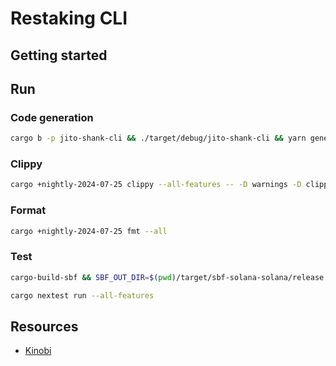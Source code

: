 # Restaking CLI

## Getting started

## Run

### Code generation
```bash
cargo b -p jito-shank-cli && ./target/debug/jito-shank-cli && yarn generate-clients && cargo b
```

### Clippy
```bash
cargo +nightly-2024-07-25 clippy --all-features -- -D warnings -D clippy::all -D clippy::nursery -D clippy::integer_division -D clippy::arithmetic_side_effects -D clippy::style -D clippy::perf
```

### Format
```bash
cargo +nightly-2024-07-25 fmt --all
```

### Test
```bash
cargo-build-sbf && SBF_OUT_DIR=$(pwd)/target/sbf-solana-solana/release cargo nextest run --all-features
```

```bash
cargo nextest run --all-features
```

## Resources
- [Kinobi](https://github.com/kinobi-so/kinobi)
